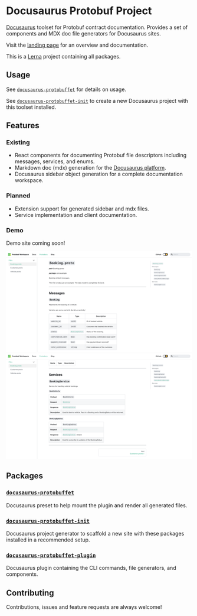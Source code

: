 # Docusaurus Protobuf Project

[Docusaurus](https://docusaurus.io/) toolset for Protobuf contract documentation. Provides a set of components and MDX doc file generators for Docusaurus sites.

Visit the [landing page](https://anthonybobsin.github.io/docusaurus-protobuffet/) for an overview and documentation.

This is a [Lerna](https://lerna.js.org/) project containing all packages.

## Usage

See [`docusaurus-protobuffet`](https://github.com/AnthonyBobsin/docusaurus-protobuffet/tree/master/packages/docusaurus-protobuffet#usage) for details on usage.

See [`docusaurus-protobuffet-init`](https://github.com/AnthonyBobsin/docusaurus-protobuffet/tree/master/packages/docusaurus-protobuffet-init#usage) to create a new Docusaurus project with this toolset installed.

## Features
### Existing
- React components for documenting Protobuf file descriptors including messages, services, and enums.
- Markdown doc (mdx) generation for the [Docusaurus platform](https://docusaurus.io/).
- Docusaurus sidebar object generation for a complete documentation workspace.

### Planned
- Extension support for generated sidebar and mdx files.
- Service implementation and client documentation.

### Demo

Demo site coming soon!

![Protodocs Overview](./screenshots/overview.png)
![Service Sample](./screenshots/overview-service.png)

## Packages

### [`docusaurus-protobuffet`](https://github.com/AnthonyBobsin/docusaurus-protobuffet/tree/master/packages/docusaurus-protobuffet)

Docusaurus preset to help mount the plugin and render all generated files.

### [`docusaurus-protobuffet-init`](https://github.com/AnthonyBobsin/docusaurus-protobuffet/tree/master/packages/docusaurus-protobuffet-init)

Docusaurus project generator to scaffold a new site with these packages installed in a recommended setup.

### [`docusaurus-protobuffet-plugin`](https://github.com/AnthonyBobsin/docusaurus-protobuffet/tree/master/packages/docusaurus-protobuffet-plugin)

Docusaurus plugin containing the CLI commands, file generators, and components.

## Contributing

Contributions, issues and feature requests are always welcome!
